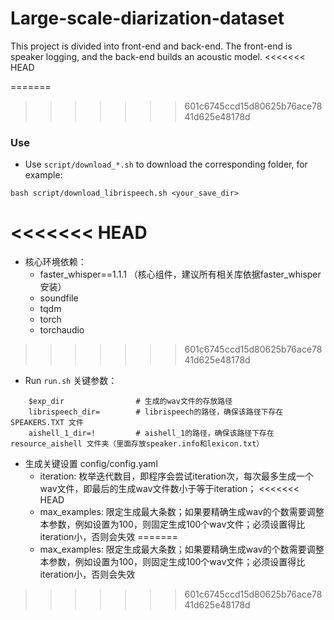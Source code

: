 # Large-scale-diarization-dataset
This project is divided into front-end and back-end. The front-end is speaker logging, and the back-end builds an acoustic model.
<<<<<<< HEAD

=======
>>>>>>> 601c6745ccd15d80625b76ace7841d625e48178d
### Use
* Use `script/download_*.sh` to download the corresponding folder, for example:
```
bash script/download_librispeech.sh <your_save_dir>
```

<<<<<<< HEAD
=======
* 核心环境依赖：
    * faster_whisper==1.1.1 （核心组件，建议所有相关库依据faster_whisper安装）
    * soundfile
    * tqdm
    * torch
    * torchaudio

>>>>>>> 601c6745ccd15d80625b76ace7841d625e48178d
* Run `run.sh`
关键参数：
```
    $exp_dir                # 生成的wav文件的存放路径      
    librispeech_dir=		# librispeech的路径，确保该路径下存在 SPEAKERS.TXT 文件
    aishell_1_dir=!	        # aishell_1的路径，确保该路径下存在 resource_aishell 文件夹（里面存放speaker.info和lexicon.txt）
```

* 生成关键设置 config/config.yaml
    * iteration: 枚举迭代数目，即程序会尝试iteration次，每次最多生成一个wav文件，即最后的生成wav文件数小于等于iteration；
<<<<<<< HEAD
    * max_examples: 限定生成最大条数；如果要精确生成wav的个数需要调整本参数，例如设置为100，则固定生成100个wav文件；必须设置得比iteration小，否则会失效
=======
    * max_examples: 限定生成最大条数；如果要精确生成wav的个数需要调整本参数，例如设置为100，则固定生成100个wav文件；必须设置得比iteration小，否则会失效

>>>>>>> 601c6745ccd15d80625b76ace7841d625e48178d
